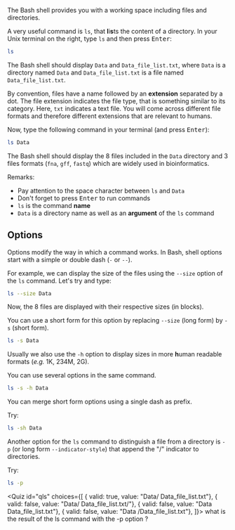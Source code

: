 <script>
import Alert from "components/Alert.svelte";
import Quiz from "components/Quiz.svelte";
import Execute from "components/Execute.svelte";
</script>

The Bash shell provides you with a working space including files and directories.

A very useful command is `ls`, that **l**i**s**ts the content of a directory.
In your Unix terminal on the right, type `ls` and then press <kbd>Enter</kbd>:

```bash
ls
```

The Bash shell should display `Data` and `Data_file_list.txt`, where `Data` is a directory named `Data` and `Data_file_list.txt` is a file named `Data_file_list.txt`.

By convention, files have a name followed by an **extension** separated by a dot. The file extension indicates the file type, that is something similar to its category. Here, `txt` indicates a text file.
You will come across different file formats and therefore different extensions that are relevant to humans.

Now, type the following command in your terminal (and press <kbd>Enter</kbd>):

```bash
ls Data
```

The Bash shell should display the 8 files included in the `Data` directory and 3 files formats (`fna`, `gff`, `fastq`) which are widely used in bioinformatics.

Remarks:

* Pay attention to the space character between `ls` and `Data`
* Don't forget to press <kbd>Enter</kbd> to run commands
* `ls` is the command **name**
* `Data` is a directory name as well as an **argument** of the `ls` command

## Options

Options modify the way in which a command works.
In Bash, shell options start with a simple or double dash (`-` or `--`).

For example, we can display the size of the files using the `--size` option of the `ls` command. 
Let's try and type: 

```bash
ls --size Data
```

Now, the 8 files are displayed with their respective sizes (in blocks). 

You can use a short form for this option by replacing `--size` (long form) by `-s` (short form).

```bash
ls -s Data
```

Usually we also use the `-h` option to display sizes in more **h**uman readable formats (_e.g._ 1K, 234M, 2G). 

You can use several options in the same command.

```bash
ls -s -h Data
```

You can merge short form options using a single dash as prefix.

Try:

```bash
ls -sh Data
```

Another option for the `ls` command to distinguish a file from a directory is `-p` (or long form `--indicator-style`) that append the "/" indicator to directories.

Try: 

```bash
ls -p
```

<Quiz id="qls" choices={[
	{ valid: true, value: "Data/  Data_file_list.txt"},
	{ valid: false, value: "Data/  Data_file_list.txt/"},
  { valid: false, value: "Data  Data_file_list.txt"},
  { valid: false, value: "Data  /Data_file_list.txt"},
]}>
	<span slot="prompt">
		what is the result of the ls command with the -p option ?
	</span>
</Quiz>

